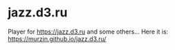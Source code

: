 # jazz.d3.ru

Player for https://jazz.d3.ru and some others... Here it is: https://murzin.github.io/jazz.d3.ru/
